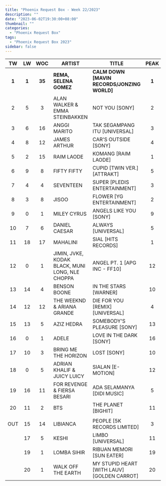 ```yaml
---
title: "Phoenix Request Box - Week 22/2023"
description: ""
date: "2023-06-02T19:30:00+08:00"
thumbnail: ""
categories:
  - "Phoenix Request Box"
tags:
  - "Phoenix Request Box 2023"
sidebar: false
---
```

<!--more-->
|TW|LW|WOC|ARTIST|TITLE|PEAK|PTW|PLW|MOVE|TLW|TOTAL|
|:----:|:----:|:----:|----|----|:----:|:----:|:----:|:----:|:----:|:----:|
|**1**|**1**|**35**|**REMA, SELENA GOMEZ**|**CALM DOWN [MAVIN RECORDS/JONZING WORLD]**|**1**|**2418**|4572|-2154|24092|26510|
|2|5|3|ALAN WALKER & EMMA STEINBAKKEN|NOT YOU [SONY]|2|1505|1005|500|1999|3504|
|3|6|16|ANGGI MARITO|TAK SEGAMPANG ITU [UNIVERSAL]|3|1490|934|556|11631|13121|
|4|8|12|JAMES ARTHUR|CAR'S OUTSIDE [SONY]|4|1075|815|260|6927|8002|
|5|2|15|RAIM LAODE|KOMANG [RAIM LAODE]|1|1029|1349|-320|20575|21604|
|6|9|8|FIFTY FIFTY|CUPID [TWIN VER.] [ATTRAKT]|5|1006|807|199|6127|7133|
|7|4|4|SEVENTEEN|SUPER [PLEDIS ENTERTAINMENT]|3|940|1040|-100|3620|4560|
|8|3|8|JISOO|FLOWER [YG ENTERTAINMENT]|2|880|1163|-283|10507|11387|
|9|0|1|MILEY CYRUS|ANGELS LIKE YOU [SONY]|9|847|0|847|0|847|
|10|7|6|DANIEL CAESAR|ALWAYS [UNIVERSAL]|5|707|834|-127|3869|4576|
|11|18|17|MAHALINI|SIAL [HITS RECORDS]|1|647|348|299|25361|26008|
|12|0|1|JIMIN, JVKE, KODAK BLACK, MUNI LONG, NLE CHOPPA|ANGEL PT. 1 [APG INC - FF10]|12|642|0|642|0|642|
|13|14|4|BENSON BOONE|IN THE STARS [WARNER]|10|585|440|145|1760|2345|
|14|12|12|THE WEEKND & ARIANA GRANDE|DIE FOR YOU [REMIX] [UNIVERSAL]|4|580|480|100|8452|9032|
|15|13|5|AZIZ HEDRA|SOMEBODY'S PLEASURE [SONY]|13|562|443|119|1959|2521|
|16|0|1|ADELE|LOVE IN THE DARK [SONY]|16|480|0|480|0|480|
|17|10|3|BRING ME THE HORIZON|LOST [SONY]|10|460|680|-220|1240|1700|
|18|0|5|ADRIAN KHALIF & JUICY LUICY|SIALAN [E-MOTION]|12|423|0|423|2280|2703|
|19|16|11|FOR REVENGE & FIERSA BESARI|ADA SELAMANYA [DIDI MUSIC]|5|420|400|20|4400|4820|
|20|11|2|BTS|THE PLANET [BIGHIT]|11|400|520|-120|520|920|
| | | | | | | | | | | |
|OUT|15|14|LIBIANCA|PEOPLE [5K RECORDS LIMITED]|3| | | | | |
| |17|5|KESHI|LIMBO [UNIVERSAL]|11| | | | | |
| |19|1|LOMBA SIHIR|RIBUAN MEMORI [SUN EATER]|19| | | | | |
| |20|1|WALK OFF THE EARTH|MY STUPID HEART [WITH LAUV] [GOLDEN CARROT]|20| | | | | |